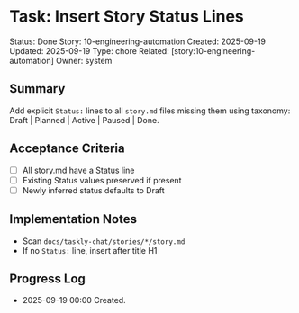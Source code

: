 # Task: Insert Story Status Lines
Status: Done
Story: 10-engineering-automation
Created: 2025-09-19
Updated: 2025-09-19
Type: chore
Related: [story:10-engineering-automation]
Owner: system

## Summary
Add explicit `Status:` lines to all `story.md` files missing them using taxonomy: Draft | Planned | Active | Paused | Done.

## Acceptance Criteria
- [ ] All story.md have a Status line
- [ ] Existing Status values preserved if present
- [ ] Newly inferred status defaults to Draft

## Implementation Notes
- Scan `docs/taskly-chat/stories/*/story.md`
- If no `Status:` line, insert after title H1

## Progress Log
- 2025-09-19 00:00 Created.
